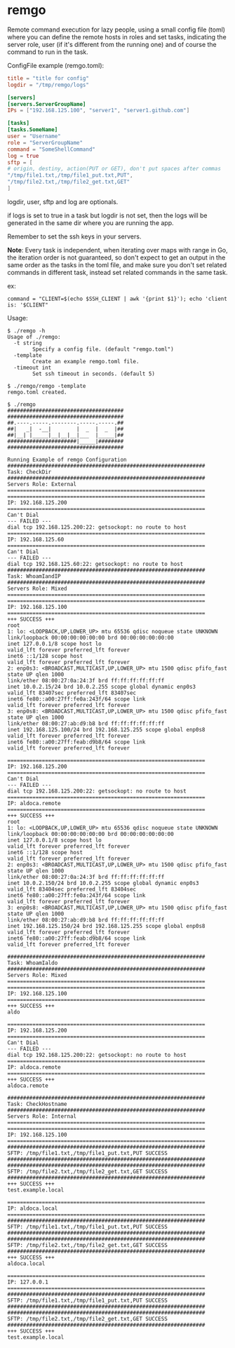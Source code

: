 remgo
=====

Remote command execution for lazy people, using a small config file (toml) where you can define the remote hosts in roles and set tasks, indicating the server role, user (if it's different from the running one) and of course the command to run in the task.

ConfigFile example (remgo.toml):

```toml
title = "title for config"
logdir = "/tmp/remgo/logs"

[servers]
[servers.ServerGroupName]
IPs = ["192.168.125.100", "server1", "server1.github.com"]

[tasks]
[tasks.SomeName]
user = "Username"
role = "ServerGroupName"
command = "SomeShellCommand"
log = true
sftp = [
# origin, destiny, action(PUT or GET), don't put spaces after commas
"/tmp/file1.txt,/tmp/file1_put.txt,PUT",
"/tmp/file2.txt,/tmp/file2_get.txt,GET"
]
```

logdir, user, sftp and log are optionals.

if logs is set to true in a task but logdir is not set, then the logs will be generated in the same dir where you are running the app.

Remember to set the ssh keys in your servers.

**Note**: Every task is independent, when iterating over maps with range in Go, the iteration order is not guaranteed, so don't expect to get an output in the same order as the tasks in the toml file, and make sure you don't set related commands in different task, instead set related commands in the same task.

ex:
```
command = "CLIENT=$(echo $SSH_CLIENT | awk '{print $1}'); echo 'client is: '$CLIENT"
```

Usage:

```
$ ./remgo -h
Usage of ./remgo:
  -t string
        Specify a config file. (default "remgo.toml")
  -template
        Create an example remgo.toml file.
  -timeout int
        Set ssh timeout in seconds. (default 5)
```

```
$ ./remgo/remgo -template
remgo.toml created.
```

    $ ./remgo
    #####################################
    #####################################
    ##.----.-----.--------.-----.-----.##
    ##|   _|  -__|        |  _  |  _  |##
    ##|__| |_____|__|__|__|___  |_____|##
    ######################|_____|########
    #####################################

    Running Example of remgo Configuration
    ###############################################################
    Task: CheckDir
    ###############################################################
    Servers Role: External
    ===============================================================
    ===============================================================
    IP: 192.168.125.200
    ===============================================================
    Can't Dial
    --- FAILED ---
    dial tcp 192.168.125.200:22: getsockopt: no route to host
    ===============================================================
    IP: 192.168.125.60
    ===============================================================
    Can't Dial
    --- FAILED ---
    dial tcp 192.168.125.60:22: getsockopt: no route to host
    ###############################################################
    Task: WhoamIandIP
    ###############################################################
    Servers Role: Mixed
    ===============================================================
    ===============================================================
    IP: 192.168.125.100
    ===============================================================
    +++ SUCCESS +++
    root
    1: lo: <LOOPBACK,UP,LOWER_UP> mtu 65536 qdisc noqueue state UNKNOWN
    link/loopback 00:00:00:00:00:00 brd 00:00:00:00:00:00
    inet 127.0.0.1/8 scope host lo
    valid_lft forever preferred_lft forever
    inet6 ::1/128 scope host
    valid_lft forever preferred_lft forever
    2: enp0s3: <BROADCAST,MULTICAST,UP,LOWER_UP> mtu 1500 qdisc pfifo_fast state UP qlen 1000
    link/ether 08:00:27:0a:24:3f brd ff:ff:ff:ff:ff:ff
    inet 10.0.2.15/24 brd 10.0.2.255 scope global dynamic enp0s3
    valid_lft 83407sec preferred_lft 83407sec
    inet6 fe80::a00:27ff:fe0a:243f/64 scope link
    valid_lft forever preferred_lft forever
    3: enp0s8: <BROADCAST,MULTICAST,UP,LOWER_UP> mtu 1500 qdisc pfifo_fast state UP qlen 1000
    link/ether 08:00:27:ab:d9:b8 brd ff:ff:ff:ff:ff:ff
    inet 192.168.125.100/24 brd 192.168.125.255 scope global enp0s8
    valid_lft forever preferred_lft forever
    inet6 fe80::a00:27ff:feab:d9b8/64 scope link
    valid_lft forever preferred_lft forever

    ===============================================================
    IP: 192.168.125.200
    ===============================================================
    Can't Dial
    --- FAILED ---
    dial tcp 192.168.125.200:22: getsockopt: no route to host
    ===============================================================
    IP: aldoca.remote
    ===============================================================
    +++ SUCCESS +++
    root
    1: lo: <LOOPBACK,UP,LOWER_UP> mtu 65536 qdisc noqueue state UNKNOWN
    link/loopback 00:00:00:00:00:00 brd 00:00:00:00:00:00
    inet 127.0.0.1/8 scope host lo
    valid_lft forever preferred_lft forever
    inet6 ::1/128 scope host
    valid_lft forever preferred_lft forever
    2: enp0s3: <BROADCAST,MULTICAST,UP,LOWER_UP> mtu 1500 qdisc pfifo_fast state UP qlen 1000
    link/ether 08:00:27:0a:24:3f brd ff:ff:ff:ff:ff:ff
    inet 10.0.2.150/24 brd 10.0.2.255 scope global dynamic enp0s3
    valid_lft 83404sec preferred_lft 83404sec
    inet6 fe80::a00:27ff:fe0a:243f/64 scope link
    valid_lft forever preferred_lft forever
    3: enp0s8: <BROADCAST,MULTICAST,UP,LOWER_UP> mtu 1500 qdisc pfifo_fast state UP qlen 1000
    link/ether 08:00:27:ab:d9:b8 brd ff:ff:ff:ff:ff:ff
    inet 192.168.125.150/24 brd 192.168.125.255 scope global enp0s8
    valid_lft forever preferred_lft forever
    inet6 fe80::a00:27ff:feab:d9b8/64 scope link
    valid_lft forever preferred_lft forever

    ###############################################################
    Task: WhoamIaldo
    ###############################################################
    Servers Role: Mixed
    ===============================================================
    ===============================================================
    IP: 192.168.125.100
    ===============================================================
    +++ SUCCESS +++
    aldo

    ===============================================================
    IP: 192.168.125.200
    ===============================================================
    Can't Dial
    --- FAILED ---
    dial tcp 192.168.125.200:22: getsockopt: no route to host
    ===============================================================
    IP: aldoca.remote
    ===============================================================
    +++ SUCCESS +++
    aldoca.remote

    ###############################################################
    Task: CheckHostname
    ###############################################################
    Servers Role: Internal
    ===============================================================
    ===============================================================
    IP: 192.168.125.100
    ===============================================================
    ###############################################################
    SFTP: /tmp/file1.txt,/tmp/file1_put.txt,PUT SUCCESS
    ###############################################################
    ###############################################################
    SFTP: /tmp/file2.txt,/tmp/file2_get.txt,GET SUCCESS
    ###############################################################
    +++ SUCCESS +++
    test.example.local

    ===============================================================
    IP: aldoca.local
    ===============================================================
    ###############################################################
    SFTP: /tmp/file1.txt,/tmp/file1_put.txt,PUT SUCCESS
    ###############################################################
    ###############################################################
    SFTP: /tmp/file2.txt,/tmp/file2_get.txt,GET SUCCESS
    ###############################################################
    +++ SUCCESS +++
    aldoca.local

    ===============================================================
    IP: 127.0.0.1
    ===============================================================
    ###############################################################
    SFTP: /tmp/file1.txt,/tmp/file1_put.txt,PUT SUCCESS
    ###############################################################
    ###############################################################
    SFTP: /tmp/file2.txt,/tmp/file2_get.txt,GET SUCCESS
    ###############################################################
    +++ SUCCESS +++
    test.example.local
